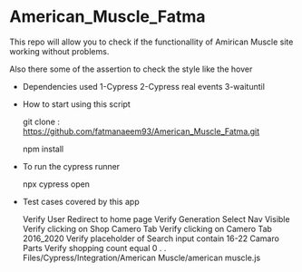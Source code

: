 # American_Muscle_Fatma

This repo will allow you to check if the functionallity of Amirican Muscle site working without problems.

Also there some of the assertion to check the style like the hover

* Dependencies used
   1-Cypress
   2-Cypress real events
   3-waituntil


* How to start using this script
   
   git clone : https://github.com/fatmanaeem93/American_Muscle_Fatma.git
   
   npm install

*  To run the cypress runner

   npx cypress open

*  Test cases covered by this app

   Verify User Redirect to home page
   Verify Generation Select Nav Visible
   Verify clicking on Shop Camero Tab
   Verify clicking on Camero Tab 2016_2020
   Verify placeholder of Search input contain 16-22 Camaro Parts
   Verify shopping count equal 0
   .
   .
   Files/Cypress/Integration/American Muscle/american muscle.js
